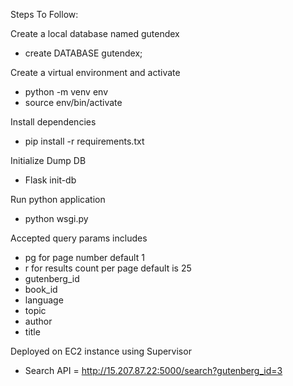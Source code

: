 Steps To Follow:

Create a local database named gutendex
- create DATABASE gutendex;

Create a virtual environment and activate
- python -m venv env
- source env/bin/activate

Install dependencies
- pip install -r requirements.txt

Initialize Dump DB
- Flask init-db

Run python application
- python wsgi.py

Accepted query params includes
- pg for page number default 1
- r for results count per page default is 25
- gutenberg_id
- book_id
- language
- topic
- author
- title

Deployed on EC2 instance using Supervisor
- Search API = http://15.207.87.22:5000/search?gutenberg_id=3